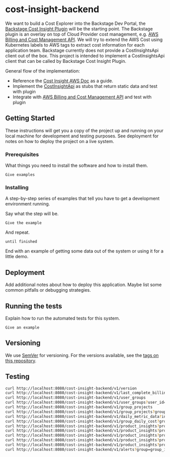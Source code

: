 # cost-insight-backend

We want to build a Cost Explorer into the Backstage Dev Portal, the 
[Backstage Cost Insight Plugin](https://backstage.io/blog/2020/10/22/cost-insights-plugin) will be the
starting point. The Backstage plugin is an overlay on top of Cloud Provider cost management, 
e.g. [AWS Billing and Cost Management API](https://docs.aws.amazon.com/aws-cost-anagement/latest/APIReference/API_GetCostAndUsage.html).
We will try to extend the AWS Cost using Kubernetes labels 
to AWS tags to extract cost information for each application team. 
Backstage currently does not provide a CostInsightsApi client out of the box. This project is
intended to implement a CostInsightsApi client that can be called by Backstage Cost Insight Plugin.

General flow of the implementation:

   * Reference the [Cost Insight AWS Doc](https://github.com/backstage/backstage/blob/master/plugins/cost-insights/contrib/aws-cost-explorer-api.md)
as a guide.
   * Implement the [CostInsightApi](https://github.com/backstage/backstage/blob/master/plugins/cost-insights/src/api/CostInsightsApi.ts) as stubs that return static data and test with plugin
   * Integrate with [AWS Billing and Cost Management API](https://docs.aws.amazon.com/aws-cost-anagement/latest/APIReference/API_GetCostAndUsage.html) and test with plugin


## Getting Started

These instructions will get you a copy of the project up and running on your local machine for development and testing purposes. See deployment for notes on how to deploy the project on a live system.

### Prerequisites

What things you need to install the software and how to install them.

```
Give examples
```

### Installing

A step-by-step series of examples that tell you have to get a development environment running.

Say what the step will be.

```
Give the example
```

And repeat.

```
until finished
```

End with an example of getting some data out of the system or using it for a little demo.



## Deployment

Add additional notes about how to deploy this application. Maybe list some common pitfalls or debugging strategies.

## Running the tests

Explain how to run the automated tests for this system.

```
Give an example
```

## Versioning

We use [SemVer](http://semver.org/) for versioning. For the versions available, see the [tags on this repository](https://github.com/seizadi/cost-insight-backend/tags).

## Testing

```bash
curl http://localhost:8080/cost-insight-backend/v1/version
curl http://localhost:8080/cost-insight-backend/v1/last_complete_billing_date
curl http://localhost:8080/cost-insight-backend/v1/user_groups
curl http://localhost:8080/cost-insight-backend/v1/user_groups?user_id=some_id
curl http://localhost:8080/cost-insight-backend/v1/group_projects
curl http://localhost:8080/cost-insight-backend/v1/group_projects?group=group_id
curl http://localhost:8080/cost-insight-backend/v1/daily_metric_data?intervals="R2/P30D/2020-09-01"
curl http://localhost:8080/cost-insight-backend/v1/group_daily_cost?group=group_id&intervals="R2/P30D/2020-09-01"
curl http://localhost:8080/cost-insight-backend/v1/product_insights?product=computeEngine&intervals="R2/P30D/2020-09-01"
curl http://localhost:8080/cost-insight-backend/v1/product_insights?product=cloudDataflow&intervals="R2/P30D/2020-09-01"
curl http://localhost:8080/cost-insight-backend/v1/product_insights?product=cloudStorage&intervals="R2/P30D/2020-09-01"
curl http://localhost:8080/cost-insight-backend/v1/product_insights?product=bigQuery&intervals="R2/P30D/2020-09-01"
curl http://localhost:8080/cost-insight-backend/v1/product_insights?product=events&intervals="R2/P30D/2020-09-01"
curl http://localhost:8080/cost-insight-backend/v1/alerts?group=group_id
```
